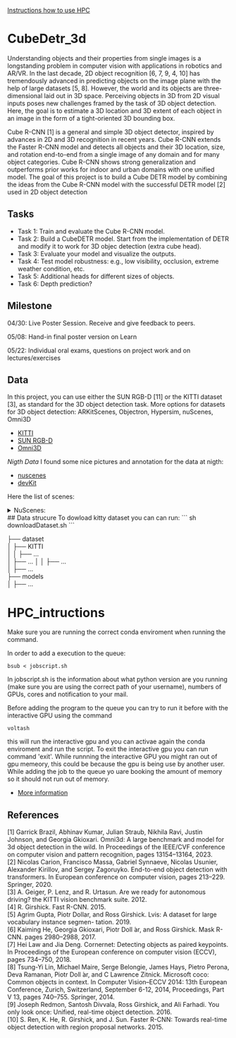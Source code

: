 
[Instructions how to use HPC](#HPC_intructions)

# CubeDetr_3d

Understanding objects and their properties from single images is a longstanding problem in computer vision with applications in robotics and AR/VR. In the last decade, 2D object recognition [6, 7, 9, 4, 10] has tremendously advanced in predicting objects on the image plane with the help of large datasets [5, 8]. However, the world and its objects are three-dimensional laid out in 3D space. Perceiving objects in 3D from 2D visual inputs poses new challenges framed by the task of 3D object detection. Here, the goal is to estimate a 3D location and 3D extent of each object in an image in the form of a tight-oriented 3D bounding box.

Cube R-CNN [1] is a general and simple 3D object detector, inspired by advances in 2D and 3D recognition in recent years. Cube R-CNN extends the Faster R-CNN model and detects all objects and their 3D location, size, and rotation end-to-end from a single image of any domain and for many object categories. Cube R-CNN shows strong generalization and outperforms prior works for indoor and urban domains with one unified model. The goal of this project is to build a Cube DETR model by combining the ideas from the Cube R-CNN model with the successful DETR model [2] used in 2D object detection

## Tasks

- Task 1: Train and evaluate the Cube R-CNN model.
- Task 2: Build a CubeDETR model. Start from the implementation of DETR and modify it to work for 3D objec detection (extra cube head).
- Task 3: Evaluate your model and visualize the outputs.
- Task 4: Test model robustness: e.g., low visibility, occlusion, extreme weather condition, etc.
- Task 5: Additional heads for different sizes of objects. 
- Task 6: Depth prediction? 

## Milestone 

04/30: Live Poster Session. Receive and give feedback to peers. 

05/08: Hand-in final poster version on Learn

05/22: Individual oral exams, questions on project work and on lectures/exercises

## Data

In this project, you can use either the SUN RGB-D [11] or the KITTI dataset [3], as standard for the 3D object detection task. More options for datasets for 3D object detection: ARKitScenes, Objectron, Hypersim, nuScenes, Omni3D

- [KITTI](https://www.cvlibs.net/datasets/kitti/)
- [SUN RGB-D](https://rgbd.cs.princeton.edu/)
- [Omni3D](https://github.com/facebookresearch/omni3d)

*Nigth Data*
 I found some nice pictures and annotation for the data at nigth: 

- [nuscenes](https://www.nuscenes.org/nuscenes?sceneId=scene-1099&frame=0&view=regular)
- [devKit](https://www.nuscenes.org/public/tutorials/nuscenes_tutorial.html)


Here the list of scenes: 
<details>
  <summary>NuScenes:</summary>
    - 0464 - rainy
    - 0480 - rainy
    - 0749 - cloudy
    - 0805 - rainy 
    - 0816 - rainy
    - 0887 - Rain
    - 0994 - night
    - 0998 - night
    - 1017 - night
    - 1018 - night
    - 1045 - night
    - 1048 - night
    - 1073 - night
    - 1078 - night
    - 1084 - night
    - 1085 - night
    - 1097 - night
    - 1099 - night
</details>
## Data strucure
To dowload kitty dataset you can can run: 
```
sh downloadDataset.sh
```

├── dataset  
│   ├── KITTI  
│   │   ├── ...  
│   ├── ...
│   │   ├── ...  
│   ├── ...  
├── models  
│   ├── ...  

# HPC_intructions

Make sure you are running the correct conda enviroment when running the command.

In order to add a execution to the queue:
```
bsub < jobscript.sh
```
In jobscript.sh is the information about what python version are you running (make sure you are using the correct path of your username), numbers of GPUs, cores and notification to your mail.


Before adding the program to the queue you can try to run it before with the interactive GPU using the command
```
voltash
```
this will run the interactive gpu and you can activae again the conda enviroment and run the script. To exit the interactive gpu you can run command 'exit'. While runnning the interactive GPU you might ran out of gpu memeory, this could be because the gpu is being use by another user. While adding the job to the queue yo uare booking the amount of memory so it should not run out of memory.

- [More information](https://skaftenicki.github.io/dtu_mlops/s10_extra/high_performance_clusters/)

## References

[1] Garrick Brazil, Abhinav Kumar, Julian Straub, Nikhila Ravi, Justin Johnson, and Georgia Gkioxari.
Omni3d: A large benchmark and model for 3d object detection in the wild. In Proceedings of the
IEEE/CVF conference on computer vision and pattern recognition, pages 13154–13164, 2023.  
[2] Nicolas Carion, Francisco Massa, Gabriel Synnaeve, Nicolas Usunier, Alexander Kirillov, and Sergey
Zagoruyko. End-to-end object detection with transformers. In European conference on computer vision,
pages 213–229. Springer, 2020.  
[3] A. Geiger, P. Lenz, and R. Urtasun. Are we ready for autonomous driving? the KITTI vision benchmark
suite. 2012.  
[4] R. Girshick. Fast R-CNN. 2015.  
[5] Agrim Gupta, Piotr Dollar, and Ross Girshick. Lvis: A dataset for large vocabulary instance segmen-
tation. 2019.  
[6] Kaiming He, Georgia Gkioxari, Piotr Doll ́ar, and Ross Girshick. Mask R-CNN. pages 2980–2988, 2017.  
[7] Hei Law and Jia Deng. Cornernet: Detecting objects as paired keypoints. In Proceedings of the European
conference on computer vision (ECCV), pages 734–750, 2018.  
[8] Tsung-Yi Lin, Michael Maire, Serge Belongie, James Hays, Pietro Perona, Deva Ramanan, Piotr Doll ́ar,
and C Lawrence Zitnick. Microsoft coco: Common objects in context. In Computer Vision–ECCV 2014:
13th European Conference, Zurich, Switzerland, September 6-12, 2014, Proceedings, Part V 13, pages
740–755. Springer, 2014.  
[9] Joseph Redmon, Santosh Divvala, Ross Girshick, and Ali Farhadi. You only look once: Unified, real-time
object detection. 2016.  
[10] S. Ren, K. He, R. Girshick, and J. Sun. Faster R-CNN: Towards real-time object detection with region
proposal networks. 2015.  

